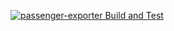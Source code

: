 [![passenger-exporter Build and Test](https://github.com/picardrulez/passenger_exporter/actions/workflows/go.yml/badge.svg)](https://github.com/picardrulez/passenger_exporter/actions/workflows/go.yml)
